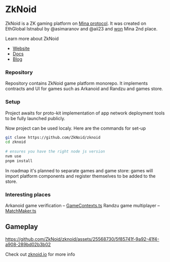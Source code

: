 # ZkNoid

ZkNoid is a ZK gaming platform on [Mina protocol](https://minaprotocol.com/).
It was created on EthGlobal Istnabul by @asimaranov and @aii23 and [won](https://ethglobal.com/showcase/zknoid-nr5ef) Mina 2nd place.

Learn more about ZkNoid
- [Website](https://www.zknoid.io/)
- [Docs](https://docs.zknoid.io/)
- [Blog](https://zknoid.medium.com/)

### Repository

Repository contains ZkNoid game platform monorepo. 
It implements contracts and UI for games such as Arkanoid and Randzu and games store.

### Setup
Project awaits for proto-kit implementation of app network deployment tools to be fully launched publicly.  

Now project can be used localy. Here are the commands for set-up

```bash
git clone https://github.com/ZkNoid/zknoid
cd zknoid
 
# ensures you have the right node js version
nvm use
pnpm install
```

In roadmap it's planned to separate games and game store: games will import platform components and register themselves to be added to the store.


### Interesting places
Arkanoid game verification – [GameContexts.ts](https://github.com/ZkNoid/zknoid/blob/develop/packages/chain/src/GameContext.ts)
Randzu game multiplayer – [MatchMaker.ts](https://github.com/ZkNoid/zknoid/blob/develop/packages/chain/src/MatchMaker.ts)

## Gameplay


https://github.com/ZkNoid/zknoid/assets/25568730/5f85741f-9a92-41f4-a908-289bd02b3b02


Check out [zknoid.io](https://www.zknoid.io/) for more info
